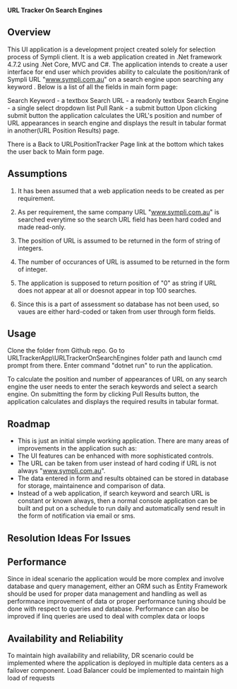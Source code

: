 **URL Tracker On Search Engines**

Overview
---------
This UI application is a development project created solely for selection process of Sympli client. It is a web application created in .Net framework 4.7.2 using .Net Core, MVC and C#. The application intends to create a user interface for end user which provides ability to calculate the position/rank of Sympli URL "www.sympli.com.au" on a search engine upon searching any keyword . Below is a list of all the fields in main form page:

Search Keyword - a textbox
Search URL - a readonly textbox
Search Engine - a single select dropdown list
Pull Rank - a submit button
Upon clicking submit button the application calculates the URL's position and number of URL appearances in search engine and displays the result in tabular format in another(URL Position Results) page.

There is a Back to URLPositionTracker Page link at the bottom which takes the user back to Main form page.

Assumptions
------------
1. It has been assumed that a web application needs to be created as per requirement.

2. As per requirement, the same company URL "www.sympli.com.au" is searched everytime so the search URL field has been hard coded and made read-only.

3. The position of URL is assumed to be returned in the form of string of integers.

4. The number of occurances of URL is assumed to be returned in the form of integer.

5. The application is supposed to return position of "0" as string if URL does not appear at all or doesnot appear in top 100 searches.

6. Since this is a part of assessment so database has not been used, so vaues are either hard-coded or taken from user through form fields.

Usage
-----
Clone the folder from Github repo. Go to URLTrackerApp\URLTrackerOnSearchEngines folder path and launch cmd prompt from there. Enter command "dotnet run" to run the application. 

To calculate the position and number of appearances of URL on any search engine the user needs to enter the serach keywords and select a search engine. On submitting the form by clicking Pull Results button, the application calculates and displays the required results in tabular format.

Roadmap
--------
- This is just an initial simple working application. There are many areas of improvements in the application such as:
- The UI features can be enhanced with more sophisticated controls.
- The URL can be taken from user instead of hard coding if URL is not always "www.sympli.com.au".
- The data entered in form and results obtained can be stored in database for storage, maintainence and comparison of data.
- Instead of a web application, if search keyword and search URL is constant or known always, then a normal console application can be built and put on a schedule to run daily and automatically send result in the form of notification via email or sms.

Resolution Ideas For Issues
----------------------------
Performance
-----------
Since in ideal scenario the application would be more complex and involve database and query management, either an ORM such as Entity Framework should be used for proper data management and handling as well as performnace improvement of data or proper performance tuning should be done with respect to queries and database. Performance can also be improved if linq queries are used to deal with complex data or loops

Availability and Reliability
----------------------------
To maintain high availability and reliability, DR scenario could be implemented where the application is deployed in multiple data centers as a failover component. Load Balancer could be implemented to maintain high load of requests
